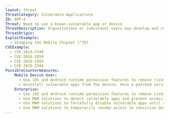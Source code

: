 ```yaml
---
layout: threat
ThreatCategory: Vulnerable Applications
ID: APP-4
Threat: Need to use a known-vulnerable app or device
ThreatDescription: Organizations or individual users may develop and rely upon specific apps or devices to complete necessary work. Knowledge of a serious vulnerability affecting such an app or device increases the risk associated with using it to accomplish that work. However, the impact of being unable to complete the work as a result of abstaining from use of the app or device, may be unacceptable.
ThreatOrigin:
ExploitExample:
  - Stumping the Mobile Chipset [^70]
CVEExample:
  - CVE-2016-5340
  - CVE-2016-2059
  - CVE-2016-2503
  - CVE-2016-2504
PossibleCountermeasures:
    Mobile Device User:
      - Use iOS and Android runtime permission features to remove risky permissions (e.g. GPS access, contact list access, etc.) from unsupported apps or apps with known vulnerabilities.
      - Uninstall vulnerable apps from the device. Once a patched version is available for download, redownload and install the app.
    Enterprise:
      - Use iOS and Android runtime permission features to remove risky permissions (e.g. GPS access, contact list access, etc.) from unsupported apps or apps with known vulnerabilities.
      - Use MAM solutions to detect vulnerable apps and prevent access to enterprise resources while the app is installed.
      - Use MAM solutions to forcefully disable vulnerable apps until a patch is available and installed.
      - Use MAM solutions to temporarily revoke access to sensitive device sensors or OS-provided services.
---
```

